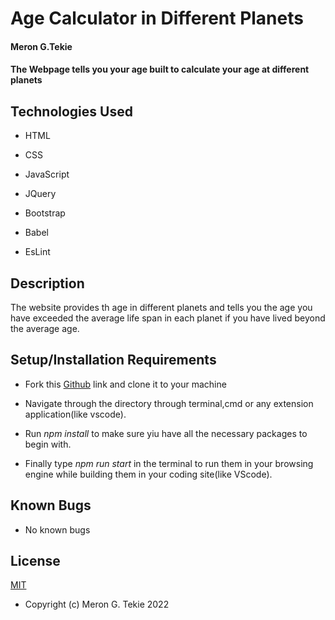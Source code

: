 # Age Calculator in Different Planets

#### Meron G.Tekie

#### The Webpage tells you your age built to calculate your age at different planets

## Technologies Used

- HTML

- CSS

- JavaScript

- JQuery

- Bootstrap

- Babel

- EsLint

## Description

The website provides th age in different planets and tells you the age you have exceeded the average life span in each planet if you have lived beyond the average age.

## Setup/Installation Requirements

- Fork this [Github](https://github.com/MeronTekie/planetary-age.git) link and clone it to your machine

- Navigate through the directory through terminal,cmd or any extension application(like vscode).

- Run _npm install_ to make sure yiu have all the necessary packages to begin with.

- Finally type _npm run start_ in the terminal to run them in your browsing engine while building them in your coding site(like VScode).

## Known Bugs

- No known bugs

## License

[MIT](https://opensource.org/licenses/MIT)

- Copyright (c) Meron G. Tekie 2022
